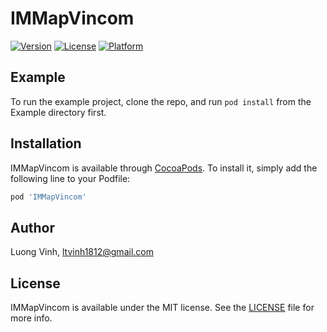 # IMMapVincom

[![Version](https://img.shields.io/cocoapods/v/IMMapVincom.svg?style=flat)](https://cocoapods.org/pods/IMMapVincom)
[![License](https://img.shields.io/cocoapods/l/IMMapVincom.svg?style=flat)](https://github.com/vit1812/IMMapVincom/blob/master/LICENSE)
[![Platform](https://img.shields.io/cocoapods/p/IMMapVincom.svg?style=flat)](https://cocoapods.org/pods/IMMapVincom)

## Example

To run the example project, clone the repo, and run `pod install` from the Example directory first.

## Installation

IMMapVincom is available through [CocoaPods](https://cocoapods.org). To install
it, simply add the following line to your Podfile:

```ruby
pod 'IMMapVincom'
```

## Author

Luong Vinh, ltvinh1812@gmail.com

## License

IMMapVincom is available under the MIT license. See the [LICENSE](https://github.com/vit1812/IMMapVincom/blob/master/LICENSE) file for more info.
